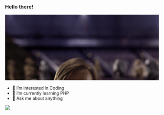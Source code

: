 
<!--
### Hi there 👋
**HeyFatimah/HeyFatimah** is a ✨ _special_ ✨ repository because its `README.md` (this file) appears on your GitHub profile.

Here are some ideas to get you started:

- 🔭 I’m currently working on ...
- 🌱 I’m currently learning ...
- 👯 I’m looking to collaborate on ...
- 🤔 I’m looking for help with ...
- 💬 Ask me about ...
- 📫 How to reach me: ...
- 😄 Pronouns: ...
- ⚡ Fun fact: ...
-->

### Hello there!

![](/MeagerHardtofindAlbertosaurus-size_restricted.gif)  


- 👀 I’m interested in Coding
- 🌱 I’m currently learning PHP
- 💬 Ask me about anything

![](https://komarev.com/ghpvc/?username=HeyFatimah)
